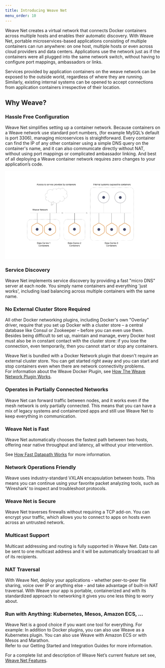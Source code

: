 ```yaml
---
title: Introducing Weave Net
menu_order: 10
---
```



Weave Net creates a virtual network that connects Docker containers across multiple hosts and enables their automatic discovery. With Weave Net, portable microservices-based applications consisting of multiple containers can run anywhere: on one host, multiple hosts or even across cloud providers and data centers. Applications use the network just as if the containers were all plugged into the same network switch, without having to configure port mappings, ambassadors or links.

Services provided by application containers on the weave network can be exposed to the outside world, regardless of where they are running. Similarly, existing internal systems can be opened to accept connections from application containers irrespective of their location.


## Why Weave?

### Hassle Free Configuration

Weave Net simplifies setting up a container network. Because containers on a Weave network use standard port numbers, (for example MySQL’s default is port 3306), managing microservices is straightforward. Every container can find the IP of any other container using a simple DNS query on the container's name, and it can also communicate directly without NAT, without using port mappings or complicated ambassador linking.  And best of all deploying a Weave container network requires zero changes to your application’s code. 

![Weave Net Encapsulation](weave-net-overview.png)

### Service Discovery

Weave Net implements service discovery by providing a fast "micro DNS" server at each node. You simply name containers and everything 'just works', including load balancing across multiple containers with the same name.  

### No External Cluster Store Required

All other Docker networking plugins, including Docker's own "Overlay" driver, require that you set up Docker with a cluster store – a central database like Consul or Zookeeper – before you can even use them. Besides being difficult to set up, maintain and manage, every Docker host must also be in constant contact with the cluster store: if you lose the connection, even temporarily, then you cannot start or stop any containers.

Weave Net is bundled with a Docker Network plugin that doesn't require an external cluster store. You can get started right away and you can start and stop containers even when there are network connectivity problems.  
For information about the Weave Docker Plugin, see [How The Weave Network Plugin Works](/site/plugin/plugin-how-it-works.md).

### Operates in Partially Connected Networks

Weave Net can forward traffic between nodes, and it works even if the mesh network is only partially connected.  This means that you can have a mix of legacy systems and containerized apps and still use Weave Net to keep everything in communication. 

### Weave Net is Fast

Weave Net automatically chooses the fastest path between two hosts, offering near native throughput and latency, all without your intervention.  

See [How Fast Datapath Works](/site/using-weave/fastdp.md) for more information.

### Network Operations Friendly

Weave uses industry-standard VXLAN encapsulation between hosts. This means you can continue using your favorite packet analyzing tools, such as ‘Wireshark’ to inspect and troubleshoot protocols.

### Weave Net is Secure

Weave Net traverses firewalls without requiring a TCP add-on. You can encrypt your traffic, which allows you to connect to apps on hosts even across an untrusted network.  

### Multicast Support

Multicast addressing and routing is fully supported in Weave Net. Data can be sent to one multicast address and it will be automatically broadcast to all of its recipients. 

### NAT Traversal

With Weave Net, deploy your applications - whether peer-to-peer file sharing, voice over IP or anything else - and take advantage of built-in NAT traversal. With Weave your app is portable, containerized and with its standardized approach to networking it gives you one less thing to worry about.

### Run with Anything: Kubernetes, Mesos, Amazon ECS, ...

Weave Net is a good choice if you want one tool for everything.  For example: In addition to Docker plugins, you can also use Weave as a Kubernetes plugin.  You can also use Weave with Amazon ECS or with Mesos and Marathon.  
Refer to our Getting Started and Integration Guides for more information.

For a complete list and description of Weave Net’s current feature set see, [Weave Net Features](/site/features.md).




